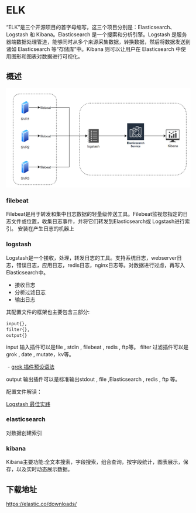 # ELK

 “ELK”是三个开源项目的首字母缩写，这三个项目分别是：Elasticsearch、Logstash 和 Kibana。Elasticsearch 是一个搜索和分析引擎。Logstash 是服务器端数据处理管道，能够同时从多个来源采集数据，转换数据，然后将数据发送到诸如 Elasticsearch 等“存储库”中。Kibana 则可以让用户在 Elasticsearch 中使用图形和图表对数据进行可视化。

## 概述

![image-20210224114805114](../../../images/typora/image-20210224114805114.png)

### filebeat

Filebeat是用于转发和集中日志数据的轻量级传送工具。Filebeat监视您指定的日志文件或位置，收集日志事件，并将它们转发到Elasticsearch或 Logstash进行索引。
安装在产生日志的机器上


### logstash
Logstash是一个接收，处理，转发日志的工具。支持系统日志，webserver日志，错误日志，应用日志，redis日志，nginx日志等。对数据进行过虑，再写入Elasticsearch中。

- 接收日志
- 分析过滤日志
- 输出日志

其配置文件的框架也主要包含三部分:
```
input{}, 
filter{},
output{}
```
input 输入插件可以是file , stdin , filebeat , redis , ftp等。
filter 过滤插件可以是grok , date , mutate，kv等。

​	-	[grok 插件预设语法](https://github.com/elastic/logstash/blob/v1.4.2/patterns/grok-patterns)

output 输出插件可以是标准输出stdout , file ,Elasticsearch , redis , ftp 等。



配置文件解读：

[Logstash 最佳实践](http://doc.yonyoucloud.com/doc/logstash-best-practice-cn/index.html)


### elasticsearch

  对数据创建索引
### kibana
Kibana主要功能:全文本搜索，字段搜索，组合查询，按字段统计，图表展示，保存，以及实时动态展示数据。

## 下载地址

https://elastic.co/downloads/